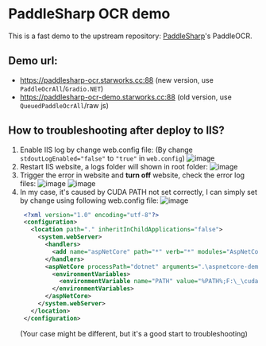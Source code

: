 # PaddleSharp OCR demo

This is a fast demo to the upstream repository: [PaddleSharp](https://github.com/sdcb/PaddleSharp)'s PaddleOCR.

## Demo url:
* https://paddlesharp-ocr.starworks.cc:88 (new version, use `PaddleOcrAll`/`Gradio.NET`)
* https://paddlesharp-ocr-demo.starworks.cc:88 (old version, use `QueuedPaddleOcrAll`/raw js)

## How to troubleshooting after deploy to IIS?
1. Enable IIS log by change web.config file:
   (By change `stdoutLogEnabled="false"` to `"true"` in `web.config`)
   ![image](https://user-images.githubusercontent.com/1317141/234284668-d437ea2f-4346-4f81-a62c-93baf84723f3.png)
2. Restart IIS website, a logs folder will shown in root folder:
   ![image](https://user-images.githubusercontent.com/1317141/234285326-a14e656c-ece8-48da-b0d9-be0a04fcaf91.png)
3. Trigger the error in website and **turn off** website, check the error log files:
   ![image](https://user-images.githubusercontent.com/1317141/234285772-6bda5a81-a222-4ca5-8fc8-ebcd94e4f09f.png)
   ![image](https://user-images.githubusercontent.com/1317141/234285964-2c0a4026-c4bb-47c8-94a6-33eb9138a628.png)
4. In my case, it's caused by CUDA PATH not set correctly, I can simply set by change using following web.config file:
   ![image](https://user-images.githubusercontent.com/1317141/234286347-5d0dfc0b-9c96-459c-a0df-f11b4af0af73.png)
   ```xml
    <?xml version="1.0" encoding="utf-8"?>
    <configuration>
      <location path="." inheritInChildApplications="false">
        <system.webServer>
          <handlers>
            <add name="aspNetCore" path="*" verb="*" modules="AspNetCoreModuleV2" resourceType="Unspecified" />
          </handlers>
          <aspNetCore processPath="dotnet" arguments=".\aspnetcore-demo.dll" stdoutLogEnabled="true" stdoutLogFile=".\logs\stdout" hostingModel="inprocess">
            <environmentVariables>
              <environmentVariable name="PATH" value="%PATH%;F:\_\cuda\cu120\bin" />
            </environmentVariables>
          </aspNetCore>
        </system.webServer>
      </location>
    </configuration>
   ```
   (Your case might be different, but it's a good start to troubleshooting)
